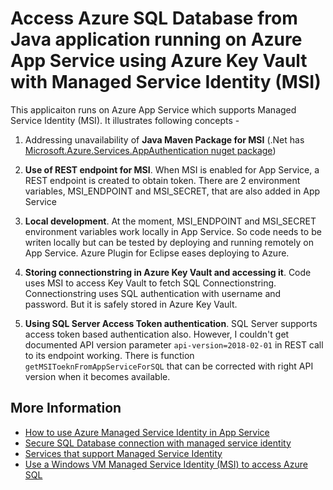 # Access Azure SQL Database from Java application running on Azure App Service using Azure Key Vault with Managed Service Identity (MSI)
This applicaiton runs on Azure App Service which supports Managed Service Identity (MSI). It illustrates following concepts -

1.	Addressing unavailability of **Java Maven Package for MSI** (.Net has [Microsoft.Azure.Services.AppAuthentication nuget package](https://www.nuget.org/packages/Microsoft.Azure.Services.AppAuthentication))

2. **Use of REST endpoint for MSI**. When MSI is enabled for App Service, a REST endpoint is created to obtain token. There are 2 environment variables, MSI_ENDPOINT and MSI_SECRET, that are also added in App Service

3. **Local development**. At the moment, MSI_ENDPOINT and MSI_SECRET environment variables work locally in App Service. So code needs to be writen locally but can be tested by deploying and running remotely on App Service. Azure Plugin for Eclipse eases deploying to Azure.

4. **Storing connectionstring in Azure Key Vault and accessing it**. Code uses MSI to access Key Vault to fetch SQL Connectionstring. Connectionstring uses SQL authentication with username and password. But it is safely stored in Azure Key Vault. 

5. **Using SQL Server Access Token authentication**. SQL Server  supports access token based authentication also. However, I couldn't get documented API version parameter `api-version=2018-02-01` in REST call to its endpoint working. There is function `getMSIToeknFromAppServiceForSQL` that can be corrected with right API version when it becomes available. 

## More Information
* [How to use Azure Managed Service Identity in App Service](https://docs.microsoft.com/en-us/azure/app-service/app-service-managed-service-identity)
* [Secure SQL Database connection with managed service identity](https://docs.microsoft.com/en-us/azure/app-service/app-service-web-tutorial-connect-msi)
* [Services that support Managed Service Identity](https://docs.microsoft.com/en-us/azure/active-directory/managed-service-identity/services-support-msi)
* [Use a Windows VM Managed Service Identity (MSI) to access Azure SQL](https://docs.microsoft.com/en-us/azure/active-directory/managed-service-identity/tutorial-windows-vm-access-sql)

